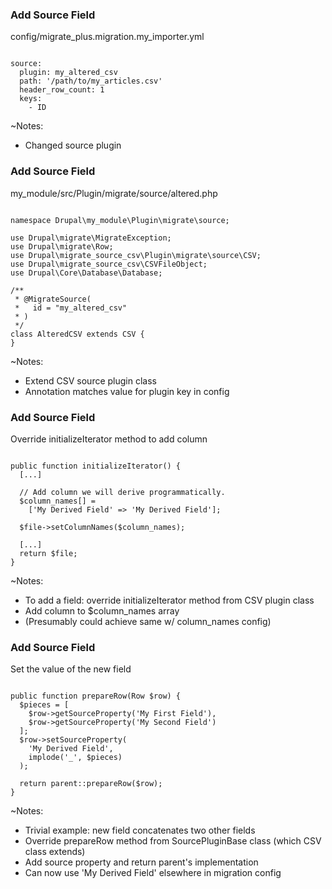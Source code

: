 ### Add Source Field

config/migrate_plus.migration.my_importer.yml

<pre><code data-trim data-noescape>
source:
  plugin: my_altered_csv
  path: '/path/to/my_articles.csv'
  header_row_count: 1
  keys:
    - ID
</code></pre>

~Notes:

* Changed source plugin


### Add Source Field

my_module/src/Plugin/migrate/source/altered.php

<pre><code data-trim data-noescape>
namespace Drupal\my_module\Plugin\migrate\source;

use Drupal\migrate\MigrateException;
use Drupal\migrate\Row;
use Drupal\migrate_source_csv\Plugin\migrate\source\CSV;
use Drupal\migrate_source_csv\CSVFileObject;
use Drupal\Core\Database\Database;

/**
 * @MigrateSource(
 *   id = "my_altered_csv"
 * )
 */
class AlteredCSV extends CSV {
}
</code></pre>

~Notes:

* Extend CSV source plugin class
* Annotation matches value for plugin key in config


### Add Source Field

Override initializeIterator method to add column

<pre><code data-trim data-noescape>
public function initializeIterator() {
  [...]

  // Add column we will derive programmatically.
  $column_names[] =
    ['My Derived Field' => 'My Derived Field'];

  $file->setColumnNames($column_names);

  [...]
  return $file;
}
</code></pre>

~Notes:

* To add a field: override initializeIterator method from CSV plugin class
* Add column to $column_names array
* (Presumably could achieve same w/ column_names config)


### Add Source Field

Set the value of the new field

<pre><code data-trim data-noescape>
public function prepareRow(Row $row) {
  $pieces = [
    $row->getSourceProperty('My First Field'),
    $row->getSourceProperty('My Second Field')
  ];
  $row->setSourceProperty(
    'My Derived Field',
    implode('_', $pieces)
  );

  return parent::prepareRow($row);
}
</code></pre>

~Notes:

* Trivial example: new field concatenates two other fields
* Override prepareRow method from SourcePluginBase class (which CSV class extends)
* Add source property and return parent's implementation
* Can now use 'My Derived Field' elsewhere in migration config
